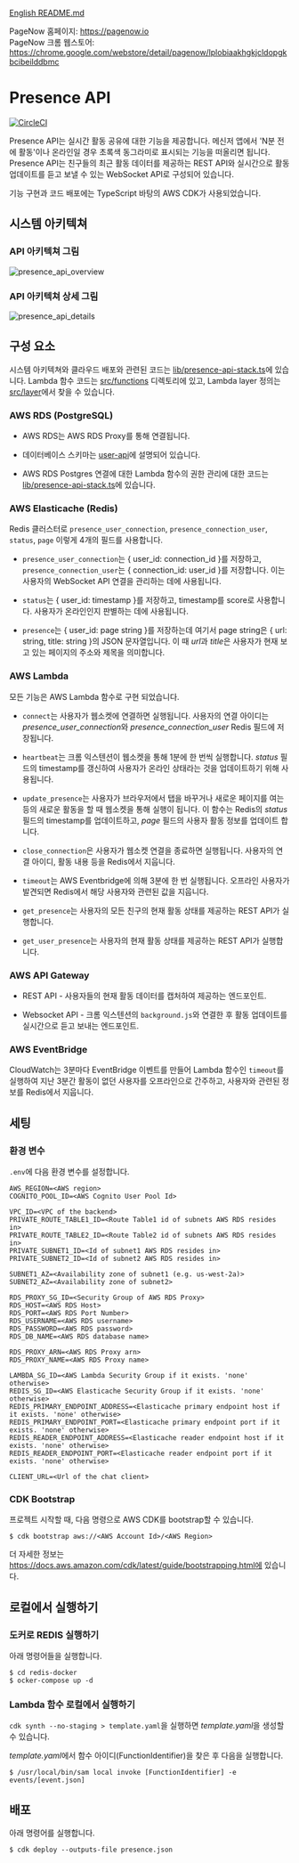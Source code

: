 [English README.md](./README.md)

PageNow 홈페이지: https://pagenow.io <br/>
PageNow 크롬 웹스토어: https://chrome.google.com/webstore/detail/pagenow/lplobiaakhgkjcldopgkbcibeilddbmc

# Presence API

[![CircleCI](https://circleci.com/gh/PageNow/presence-api/tree/main.svg?style=svg&circle-token=5e7032cef952ec6e36876b894bff5d81afc0d643)](https://circleci.com/gh/PageNow/presence-api/tree/main)

Presence API는 실시간 활동 공유에 대한 기능을 제공합니다. 메신저 앱에서 'N분 전에 활동'이나 온라인일 경우 초록색 동그라미로 표시되는 기능을 떠올리면 됩니다. Presence API는 친구들의 최근 활동 데이터를 제공하는 REST API와 실시간으로 활동 업데이트를 듣고 보낼 수 있는 WebSocket API로 구성되어 있습니다.

기능 구현과 코드 배포에는 TypeScript 바탕의 AWS CDK가 사용되었습니다.

## 시스템 아키텍쳐

### API 아키텍쳐 그림

![presence_api_overview](./images/presence_api_overview.png)

### API 아키텍쳐 상세 그림

![presence_api_details](./images/presence_api_details.png)

## 구성 요소

시스템 아키텍쳐와 클라우드 배포와 관련된 코드는 [lib/presence-api-stack.ts](./lib/presence-api-stack.ts)에 있습니다. Lambda 함수 코드는 [src/functions](./src/functions/) 디렉토리에 있고, Lambda layer 정의는 [src/layer](./src/layer/)에서 찾을 수 있습니다.

### AWS RDS (PostgreSQL)

* AWS RDS는 AWS RDS Proxy를 통해 연결됩니다.

* 데이터베이스 스키마는 [user-api](https://github.com/PageNow/user-api)에 설명되어 있습니다.

* AWS RDS Postgres 연결에 대한 Lambda 함수의 권한 관리에 대한 코드는 [lib/presence-api-stack.ts](./lib/presence-api-stack.ts)에 있습니다.

### AWS Elasticache (Redis)

Redis 클러스터로 `presence_user_connection`, `presence_connection_user`, `status`, `page` 이렇게 4개의 필드를 사용합니다.

* `presence_user_connection`는 { user_id: connection_id }를 저장하고, `presence_connection_user`는 { connection_id: user_id }를 저장합니다. 이는 사용자의 WebSocket API 연결을 관리하는 데에 사용됩니다.

* `status`는 { user_id: timestamp }를 저장하고, timestamp를 score로 사용합니다. 사용자가 온라인인지 판별하는 데에 사용됩니다.

* `presence`는 { user_id: page string }를 저장하는데 여기서 page string은 { url: string, title: string }의 JSON 문자열입니다. 이 때 *url*과 *title*은 사용자가 현재 보고 있는 페이지의 주소와 제목을 의미합니다.

### AWS Lambda

모든 기능은 AWS Lambda 함수로 구현 되었습니다.

* `connect`는 사용자가 웹소켓에 연결하면 실행됩니다. 사용자의 연결 아이디는 *presence_user_connection*와 *presence_connection_user* Redis 필드에 저장됩니다.

* `heartbeat`는 크롬 익스텐션이 웹소켓을 통해 1분에 한 번씩 실행합니다. *status* 필드의 timestamp를 갱신하여 사용자가 온라인 상태라는 것을 업데이트하기 위해 사용됩니다.

* `update_presence`는 사용자가 브라우저에서 탭을 바꾸거나 새로운 페이지를 여는 등의 새로운 활동을 할 때 웹소켓을 통해 실행이 됩니다. 이 함수는 Redis의 *status* 필드의 timestamp를 업데이트하고, *page* 필드의 사용자 활동 정보를 업데이트 합니다.

* `close_connection`은 사용자가 웹소켓 연결을 종료하면 실행됩니다. 사용자의 연결 아이디, 활동 내용 등을 Redis에서 지웁니다.

* `timeout`는 AWS Eventbridge에 의해 3분에 한 번 실행됩니다. 오프라인 사용자가 발견되면 Redis에서 해당 사용자와 관련된 값을 지웁니다.

* `get_presence`는 사용자의 모든 친구의 현재 활동 상태를 제공하는 REST API가 실행합니다.

* `get_user_presence`는 사용자의 현재 활동 상태를 제공하는 REST API가 실행합니다.

### AWS API Gateway

* REST API - 사용자들의 현재 활동 데이터를 캡처하여 제공하는 엔드포인트.

* Websocket API - 크롬 익스텐션의 `background.js`와 연결한 후 활동 업데이트를 실시간으로 듣고 보내는 엔드포인트.

### AWS EventBridge

CloudWatch는 3분마다 EventBridge 이벤트를 만들어 Lambda 함수인 `timeout`를 실행하여 지난 3분간 활동이 없던 사용자를 오프라인으로 간주하고, 사용자와 관련된 정보를 Redis에서 지웁니다.

## 세팅

### 환경 변수

`.env`에 다음 환경 변수를 설정합니다.
```
AWS_REGION=<AWS region>
COGNITO_POOL_ID=<AWS Cognito User Pool Id>

VPC_ID=<VPC of the backend>
PRIVATE_ROUTE_TABLE1_ID=<Route Table1 id of subnets AWS RDS resides in>
PRIVATE_ROUTE_TABLE2_ID=<Route Table2 id of subnets AWS RDS resides in>
PRIVATE_SUBNET1_ID=<Id of subnet1 AWS RDS resides in>
PRIVATE_SUBNET2_ID=<Id of subnet2 AWS RDS resides in>

SUBNET1_AZ=<Availability zone of subnet1 (e.g. us-west-2a)>
SUBNET2_AZ=<Availability zone of subnet2>

RDS_PROXY_SG_ID=<Security Group of AWS RDS Proxy>
RDS_HOST=<AWS RDS Host>
RDS_PORT=<AWS RDS Port Number>
RDS_USERNAME=<AWS RDS username>
RDS_PASSWORD=<AWS RDS password>
RDS_DB_NAME=<AWS RDS database name>

RDS_PROXY_ARN=<AWS RDS Proxy arn>
RDS_PROXY_NAME=<AWS RDS Proxy name>

LAMBDA_SG_ID=<AWS Lambda Security Group if it exists. 'none' otherwise>
REDIS_SG_ID=<AWS Elasticache Security Group if it exists. 'none' otherwise>
REDIS_PRIMARY_ENDPOINT_ADDRESS=<Elasticache primary endpoint host if it exists. 'none' otherwise>
REDIS_PRIMARY_ENDPOINT_PORT=<Elasticache primary endpoint port if it exists. 'none' otherwise>
REDIS_READER_ENDPOINT_ADDRESS=<Elasticache reader endpoint host if it exists. 'none' otherwise>
REDIS_READER_ENDPOINT_PORT=<Elasticache reader endpoint port if it exists. 'none' otherwise>

CLIENT_URL=<Url of the chat client>
```

### CDK Bootstrap

프로젝트 시작할 때, 다음 명령으로 AWS CDK를 bootstrap할 수 있습니다.
```shell
$ cdk bootstrap aws://<AWS Account Id>/<AWS Region>
```
더 자세한 정보는 https://docs.aws.amazon.com/cdk/latest/guide/bootstrapping.html에 있습니다.

## 로컬에서 실행하기

### 도커로 REDIS 실행하기

아래 명령어들을 실행합니다.
```shell
$ cd redis-docker
$ ocker-compose up -d
```

### Lambda 함수 로컬에서 실행하기

```cdk synth --no-staging > template.yaml```을 실행하면 *template.yaml*을 생성할 수 있습니다.

*template.yaml*에서 함수 아이디(FunctionIdentifier)을 찾은 후 다음을 실행합니다.
```shell
$ /usr/local/bin/sam local invoke [FunctionIdentifier] -e events/[event.json]
```

## 배포

아래 명령어를 실행합니다.
```shell
$ cdk deploy --outputs-file presence.json
```
